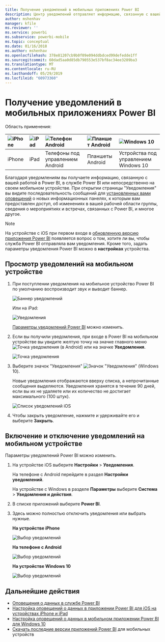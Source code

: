 ```yaml
---
title: Получение уведомлений в мобильных приложениях Power BI
description: Центр уведомлений отправляет информацию, связанную с вашей работой в Power BI, непосредственно на ваше мобильное устройство.
author: mshenhav
manager: kfile
ms.reviewer: ''
ms.service: powerbi
ms.subservice: powerbi-mobile
ms.topic: conceptual
ms.date: 01/16/2018
ms.author: mshenhav
ms.openlocfilehash: 378e81207cb9b0f09e094ddbdced99defedde1ff
ms.sourcegitcommit: 60dad5aa0d85db790553e537bf8ac34ee3289ba3
ms.translationtype: MT
ms.contentlocale: ru-RU
ms.lasthandoff: 05/29/2019
ms.locfileid: "60973360"
---
```

# <a name="get-notifications-in-the-power-bi-mobile-apps"></a>Получение уведомлений в мобильных приложениях Power BI
Область применения:

| ![iPhone](./media/mobile-apps-notification-center/iphone-logo-50-px.png) | ![iPad](./media/mobile-apps-notification-center/ipad-logo-50-px.png) | ![Телефон Android](./media/mobile-apps-notification-center/android-phone-logo-50-px.png) | ![Планшет Android](./media/mobile-apps-notification-center/android-tablet-logo-50-px.png) | ![Windows 10](./media/mobile-apps-notification-center/win-10-logo-50-px.png) |
|:--- |:--- |:--- |:--- |:--- |
| iPhone |iPad |Телефоны под управлением Android |Планшеты Android |Устройства под управлением Windows 10 |

Благодаря уведомлениям вы получаете информацию, связанную с вашей работой в Power BI, в службе Power BI или непосредственно на своем мобильном устройстве. При открытии страницы "Уведомления" вы видите последовательность сообщений для [установленных вами оповещений](mobile-set-data-alerts-in-the-mobile-apps.md) о новых информационных панелях, к которым вам предоставлен доступ, об изменениях в вашей рабочей области группы, сведения о мероприятиях и встречах, связанных с Power BI, и многое другое.

> [!NOTE]
> На устройстве с iOS при первом входе в [обновленную версию приложения Power BI](https://powerbi.microsoft.com/mobile/) появляется вопрос о том, хотите ли вы, чтобы служба Power BI отправляла вам уведомления. Кроме того, задать параметры уведомления Power BI можно в **настройках** устройства. 
> 
> 

## <a name="view-notifications-on-your-mobile-device"></a>Просмотр уведомлений на мобильном устройстве
1. При поступлении уведомления на мобильное устройство Power BI по умолчанию воспроизводит звук и выводит баннер.
   
   ![Баннер уведомлений](./media/mobile-apps-notification-center/power-bi-mobile-notification-banner.png)
   
   Или на iPad:
   
   ![Уведомления](./media/mobile-apps-notification-center/power-bi-ipad-notifications.png)
   
   [Параметры уведомлений Power BI](mobile-apps-notification-center.md#change-or-turn-off-notifications-on-your-mobile-device) можно изменить.
2. Если вы получили уведомления, при входе в Power BI на мобильном устройстве вы увидите желтую точку на значке главного меню ![Точка уведомления](./media/mobile-apps-notification-center/power-bi-android-menu-notifications-icon.png) (в Android) или на значке **Уведомления**. 
   
   ![Точка уведомления](./media/mobile-apps-notification-center/power-bi-windows-10-notifications.png)
3. Выберите значок "Уведомления" ![Значок "Уведомления"](./media/mobile-apps-notification-center/power-bi-windows-10-notification-icon.png) (Windows 10).
   
    Новые уведомления отображаются вверху списка, а непрочитанные сообщения выделяются. Уведомления хранятся в течение 90 дней, если вы их не удаляете или их количество не достигает максимального (100 штук).
   
   ![Список уведомлений iOS](./media/mobile-apps-notification-center/power-bi-iphone-notifications-list.png)
4. Чтобы закрыть уведомление, нажмите и удерживайте его и выберите **Закрыть**.

## <a name="change-or-turn-off-notifications-on-your-mobile-device"></a>Включение и отключение уведомлений на мобильном устройстве
Параметры уведомлений Power BI можно изменить.

1. На устройстве iOS выберите **Настройки** > **Уведомления**. 
   
    На телефоне с Android перейдите в раздел **Настройки уведомлений**.
   
    На устройстве с Windows в разделе **Параметры** выберите **Система** > **Уведомления и действия**.
2. В списке приложений выберите **Power BI**. 
3. Здесь можно полностью отключить уведомления или выбрать нужные.
   
    **На устройстве iPhone**
   
    ![Выбор уведомлений](./media/mobile-apps-notification-center/power-bi-notifications-iphone-settings.png)
   
    **На телефоне с Android**
   
    ![Выбор уведомлений](./media/mobile-apps-notification-center/power-bi-notifications-android-settings.png)

    **На устройстве Windows 10**

    ![Выбор уведомлений](./media/mobile-apps-notification-center/power-bi-notifications-windows10-settings.png)

## <a name="next-steps"></a>Дальнейшие действия
* [Оповещения о данных в службе Power BI](../../service-set-data-alerts.md)
* [Настройка оповещений о данных в приложении Power BI для iOS на устройствах iPhone и iPad](mobile-set-data-alerts-in-the-mobile-apps.md)
* [Настройка оповещений о данных в мобильном приложении Power BI для Windows 10](mobile-set-data-alerts-in-the-mobile-apps.md)
* [Скачать последние версии приложений Power BI](https://powerbi.microsoft.com/mobile/) для мобильных устройств

